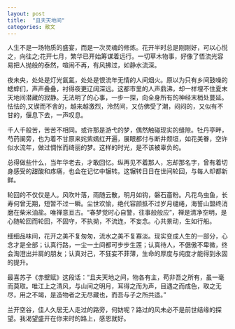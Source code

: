 ```yaml
---
layout: post
title:  "且夫天地间"
categories: 散文
---
```




​	人生不是一场物质的盛宴，而是一次灵魂的修炼。花开半时总是刚刚好，可以心悦之，向往之;花开七月，繁华已开始筹谋着远行。一切草木物事，好像了悟流光容易把人抛般的泰然，喧闹不再，有风拂过，如静水流深。

​	夜未央，处处是灯光氤氲，处处是恨流年无情的人间烟火。原以为只有乡间鼓噪的蟋蟀们，声声叠叠，衬得夜更辽阔深远。这都市里的人声鼎沸，却一样埋不住夏末天地间潜藏的寂静。无法明了的心事，一步一探，向全身所有的神经末梢处蔓延。怯怯的,又锲而不舍的，越来越激烈，泠然间，又仿佛受了潮，闷闷的，又似有不甘的，偃息下去，一声叹息。

​	千人千般苦，苦苦不相同。或许那是游弋的梦，偶然触碰现实的缝隙。牡丹亭畔，芍药阑旁，也为着不甘原来姹紫嫣红开遍，展眼都付与断井颓垣，如花美眷，空许似水流年，做过惆怅而绮丽的梦。这样的时光，是不该被辜负的。

​	总得做些什么，当年华老去，才敢回忆。纵再见不着那人，忘却那名字，曾有着切身感受的甜酸和疼痛，也会在记忆中辗转。这辗转日日在世间轮回，与每人却都新鲜。

​	轮回的不仅仅是人。风吹叶落，雨随云散，明月如钩，磐石齑粉。凡花鸟虫鱼，长寿何曾无期，短暂不过一瞬。尘世欢愉，绝代容颜抵不过岁月缱绻，海誓山盟终消磨在柴米油盐。唯禅意亘古。“春梦觉时心自警，往事般般应”，禅是清净空明，是心随轮回而轮回，不固守，不执拗，不流连，不妄念。心共景动，生如行船。

​	细细品味间，花开之美不复匆匆，流水之美不复寡淡。现实变成人生的一部分，心念才是全部；认真行路，一尘一土间都可步步生莲；认真待人，不倨傲不卑微，终会淘澄出并肩的朋友；认真对己，不狂妄不菲薄，生命的厚度与纯度才能得到永固的提升。

​	最喜苏子《赤壁赋》这段话：“且夫天地之间，物各有主，苟非吾之所有，虽一毫而莫取。唯江上之清风，与山间之明月，耳得之而为声，目遇之而成色，取之无尽，用之不竭，是造物者之无尽藏也，而吾与子之所共适。”

​	兰开空谷，佳人久居无人走过的路旁，何妨呢？路过的风未必不是前世结缘的探望。我渴望盛开在你来时的路上，感恩就好。